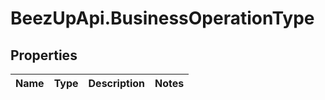 # BeezUpApi.BusinessOperationType

## Properties
Name | Type | Description | Notes
------------ | ------------- | ------------- | -------------


